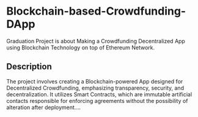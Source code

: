 # Blockchain-based-Crowdfunding-DApp
Graduation Project is about Making a Crowdfunding Decentralized App using Blockchain Technology on top of Ethereum Network.

## Description

The project involves creating a Blockchain-powered App designed for Decentralized Crowdfunding, emphasizing transparency, security, and decentralization. 
It utilizes Smart Contracts, which are immutable artificial contacts responsible for enforcing agreements without the possibility of alteration after deployment....








